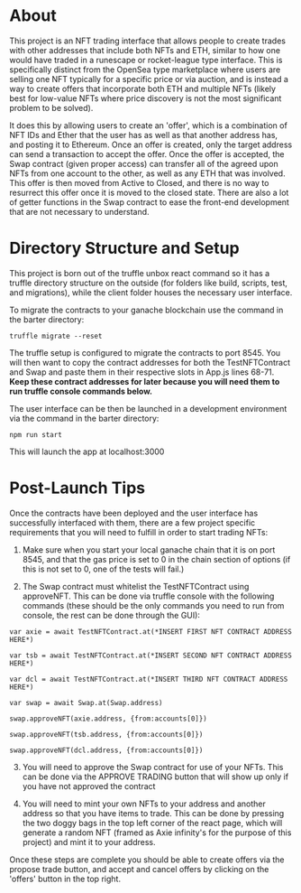 <h1>About</h1>

This project is an NFT trading interface that allows people to create trades with other addresses that include both NFTs and ETH, similar to how one would have traded in a runescape or rocket-league type interface. This is specifically distinct from the OpenSea type marketplace where users are selling one NFT typically for a specific price or via auction, and is instead a way to create offers that incorporate both ETH and multiple NFTs (likely best for low-value NFTs where price discovery is not the most significant problem to be solved).

It does this by allowing users to create an 'offer', which is a combination of NFT IDs and Ether that the user has as well as that another address has, and posting it to Ethereum. Once an offer is created, only the target address can send a transaction to accept the offer. Once the offer is accepted, the Swap contract (given proper access) can transfer all of the agreed upon NFTs from one account to the other, as well as any ETH that was involved. This offer is then moved from Active to Closed, and there is no way to resurrect this offer once it is moved to the closed state. There are also a lot of getter functions in the Swap contract to ease the front-end development that are not necessary to understand.

<h1>Directory Structure and Setup</h1>

This project is born out of the truffle unbox react command so it has a truffle directory structure on the outside (for folders like build, scripts, test, and migrations), while the client folder houses the necessary user interface. 

To migrate the contracts to your ganache blockchain use the command in the barter directory:

    truffle migrate --reset

The truffle setup is configured to migrate the contracts to port 8545. You will then want to copy the contract addresses for both the TestNFTContract and Swap and paste them in their respective slots in App.js lines 68-71. **Keep these contract addresses for later because you will need them to run truffle console commands below.**

The user interface can be then be launched in a development environment via the command in the barter directory:

    npm run start

This will launch the app at localhost:3000

<h1>Post-Launch Tips</h1>

Once the contracts have been deployed and the user interface has successfully interfaced with them, there are a few project specific requirements that you will need to fulfill in order to start trading NFTs:

1. Make sure when you start your local ganache chain that it is on port 8545, and that the gas price is set to 0 in the chain section of options (if this is not set to 0, one of the tests will fail.) 

2. The Swap contract must whitelist the TestNFTContract using approveNFT. This can be done via truffle console with the following commands (these should be the only commands you need to run from console, the rest can be done through the GUI):

`var axie = await TestNFTContract.at(*INSERT FIRST NFT CONTRACT ADDRESS HERE*)`

`var tsb = await TestNFTContract.at(*INSERT SECOND NFT CONTRACT ADDRESS HERE*)`

`var dcl = await TestNFTContract.at(*INSERT THIRD NFT CONTRACT ADDRESS HERE*)`

`var swap = await Swap.at(Swap.address)`

`swap.approveNFT(axie.address, {from:accounts[0]})`

`swap.approveNFT(tsb.address, {from:accounts[0]})`

`swap.approveNFT(dcl.address, {from:accounts[0]})`

3. You will need to approve the Swap contract for use of your NFTs. This can be done via the APPROVE TRADING button that will show up only if you have not approved the contract

4. You will need to mint your own NFTs to your address and another address so that you have items to trade. This can be done by pressing the two doggy bags in the top left corner of the react page, which will generate a random NFT (framed as Axie infinity's for the purpose of this project) and mint it to your address. 

Once these steps are complete you should be able to create offers via the propose trade button, and accept and cancel offers by clicking on the 'offers' button in the top right.
